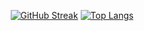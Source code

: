   <div align="center">
    
    
   [![GitHub Streak](https://streak-stats.demolab.com?user=astatine-moe&theme=onedark_duo&border_radius=1.9)](https://git.io/streak-stats) 
   [![Top Langs](https://github-readme-stats.vercel.app/api/top-langs/?username=astatine-moe)](https://github.com/anuraghazra/github-readme-stats)
    
    
   </div>

